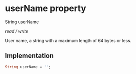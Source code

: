 


# userName property







String userName
  
_<span class="feature">read / write</span>_



<p>User name, a string with a maximum length of 64 bytes or less.</p>



## Implementation

```dart
String userName = '';
```








